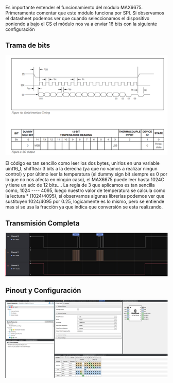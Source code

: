 Es importante entender el funcionamiento del módulo MAX6675.
Primeramente comentar que este módulo funciona por SPI.
Si observamos el datasheet podemos ver que cuando seleccionamos el dispositivo poniendo a bajo el CS el módulo nos va a enviar 16 bits con la siguiente configuración

## Trama de bits

<img src="https://github.com/antonioescamezalvarez/Ejemplos-STM32/blob/main/Termopar%20Tipo%20K/BITS.png" width="700" />

El código es tan sencillo como leer los dos bytes, unirlos en una variable uint16_t, shifftear 3 bits a la derecha (ya que no vamos a realizar ningun control) y por último leer la temperatura (el dummy sign bit siempre es 0 por lo que no nos afecta en ningún caso), el MAX6675 puede leer hasta 1024C y tiene un adc de 12 bits.... La regla de 3 que aplicamos es tan sencilla como, 1024 ---- 4095, luego nuestro valor de temperatura se calcula como la lectura * (1024/4095), si observamos algunas librerías podemos ver que sustituyen 1024/4095 por 0.25, logicamente es lo mismo, pero se entiende mas si se usa la fracción ya que indica que conversión se esta realizando.

## Transmisión Completa

<img src="https://github.com/antonioescamezalvarez/Ejemplos-STM32/blob/main/Termopar%20Tipo%20K/protocoloMAX6675.jpg" width="700" />

## Pinout y Configuración

<img src="https://github.com/antonioescamezalvarez/PIC/blob/main/Termopar%20tipo%20k/Configuracion.png" width="700" />

